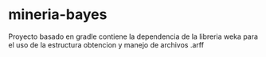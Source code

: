 # mineria-bayes

Proyecto basado en gradle
contiene la dependencia de la libreria weka para el uso de la estructura obtencion y manejo de archivos .arff
